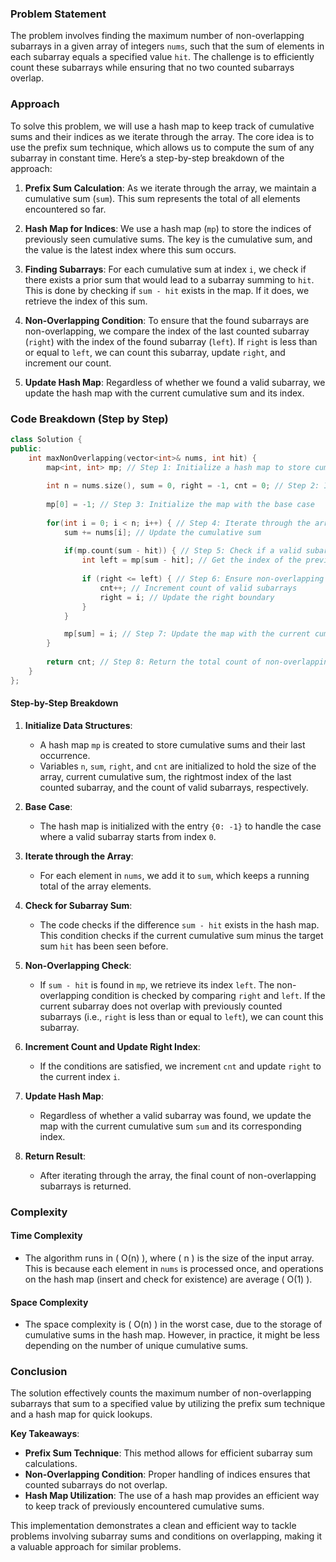 ### Problem Statement

The problem involves finding the maximum number of non-overlapping subarrays in a given array of integers `nums`, such that the sum of elements in each subarray equals a specified value `hit`. The challenge is to efficiently count these subarrays while ensuring that no two counted subarrays overlap.

### Approach

To solve this problem, we will use a hash map to keep track of cumulative sums and their indices as we iterate through the array. The core idea is to use the prefix sum technique, which allows us to compute the sum of any subarray in constant time. Here’s a step-by-step breakdown of the approach:

1. **Prefix Sum Calculation**: As we iterate through the array, we maintain a cumulative sum (`sum`). This sum represents the total of all elements encountered so far.

2. **Hash Map for Indices**: We use a hash map (`mp`) to store the indices of previously seen cumulative sums. The key is the cumulative sum, and the value is the latest index where this sum occurs.

3. **Finding Subarrays**: For each cumulative sum at index `i`, we check if there exists a prior sum that would lead to a subarray summing to `hit`. This is done by checking if `sum - hit` exists in the map. If it does, we retrieve the index of this sum.

4. **Non-Overlapping Condition**: To ensure that the found subarrays are non-overlapping, we compare the index of the last counted subarray (`right`) with the index of the found subarray (`left`). If `right` is less than or equal to `left`, we can count this subarray, update `right`, and increment our count.

5. **Update Hash Map**: Regardless of whether we found a valid subarray, we update the hash map with the current cumulative sum and its index.

### Code Breakdown (Step by Step)

```cpp
class Solution {
public:
    int maxNonOverlapping(vector<int>& nums, int hit) {
        map<int, int> mp; // Step 1: Initialize a hash map to store cumulative sums and their latest indices
        
        int n = nums.size(), sum = 0, right = -1, cnt = 0; // Step 2: Initialize variables
        
        mp[0] = -1; // Step 3: Initialize the map with the base case
        
        for(int i = 0; i < n; i++) { // Step 4: Iterate through the array
            sum += nums[i]; // Update the cumulative sum
            
            if(mp.count(sum - hit)) { // Step 5: Check if a valid subarray sum exists
                int left = mp[sum - hit]; // Get the index of the previously found sum
                
                if (right <= left) { // Step 6: Ensure non-overlapping condition
                    cnt++; // Increment count of valid subarrays
                    right = i; // Update the right boundary
                }
            }

            mp[sum] = i; // Step 7: Update the map with the current cumulative sum
        }
        
        return cnt; // Step 8: Return the total count of non-overlapping subarrays
    }
};
```

#### Step-by-Step Breakdown

1. **Initialize Data Structures**:
   - A hash map `mp` is created to store cumulative sums and their last occurrence.
   - Variables `n`, `sum`, `right`, and `cnt` are initialized to hold the size of the array, current cumulative sum, the rightmost index of the last counted subarray, and the count of valid subarrays, respectively.

2. **Base Case**:
   - The hash map is initialized with the entry `{0: -1}` to handle the case where a valid subarray starts from index `0`.

3. **Iterate through the Array**:
   - For each element in `nums`, we add it to `sum`, which keeps a running total of the array elements.

4. **Check for Subarray Sum**:
   - The code checks if the difference `sum - hit` exists in the hash map. This condition checks if the current cumulative sum minus the target sum `hit` has been seen before.

5. **Non-Overlapping Check**:
   - If `sum - hit` is found in `mp`, we retrieve its index `left`. The non-overlapping condition is checked by comparing `right` and `left`. If the current subarray does not overlap with previously counted subarrays (i.e., `right` is less than or equal to `left`), we can count this subarray.

6. **Increment Count and Update Right Index**:
   - If the conditions are satisfied, we increment `cnt` and update `right` to the current index `i`.

7. **Update Hash Map**:
   - Regardless of whether a valid subarray was found, we update the map with the current cumulative sum `sum` and its corresponding index.

8. **Return Result**:
   - After iterating through the array, the final count of non-overlapping subarrays is returned.

### Complexity

#### Time Complexity
- The algorithm runs in \( O(n) \), where \( n \) is the size of the input array. This is because each element in `nums` is processed once, and operations on the hash map (insert and check for existence) are average \( O(1) \).

#### Space Complexity
- The space complexity is \( O(n) \) in the worst case, due to the storage of cumulative sums in the hash map. However, in practice, it might be less depending on the number of unique cumulative sums.

### Conclusion

The solution effectively counts the maximum number of non-overlapping subarrays that sum to a specified value by utilizing the prefix sum technique and a hash map for quick lookups. 

**Key Takeaways**:
- **Prefix Sum Technique**: This method allows for efficient subarray sum calculations.
- **Non-Overlapping Condition**: Proper handling of indices ensures that counted subarrays do not overlap.
- **Hash Map Utilization**: The use of a hash map provides an efficient way to keep track of previously encountered cumulative sums.

This implementation demonstrates a clean and efficient way to tackle problems involving subarray sums and conditions on overlapping, making it a valuable approach for similar problems.